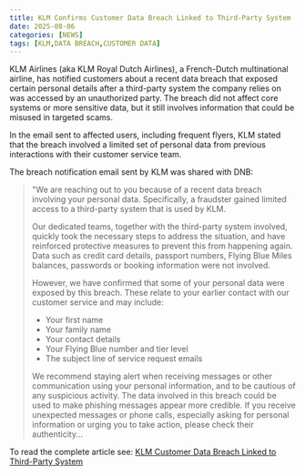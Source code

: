 ```yaml
---
title: KLM Confirms Customer Data Breach Linked to Third-Party System
date: 2025-08-06
categories: [NEWS]
tags: [KLM,DATA BREACH,CUSTOMER DATA]
---
```


KLM Airlines (aka KLM Royal Dutch Airlines), a French-Dutch multinational airline, has notified customers about a recent data breach that exposed certain personal details after a third-party system the company relies on was accessed by an unauthorized party. The breach did not affect core systems or more sensitive data, but it still involves information that could be misused in targeted scams.

In the email sent to affected users, including frequent flyers, KLM stated that the breach involved a limited set of personal data from previous interactions with their customer service team.

The breach notification email sent by KLM was shared with DNB:

> "We are reaching out to you because of a recent data breach involving your personal data. Specifically, a fraudster gained limited access to a third-party system that is used by KLM.
>
> Our dedicated teams, together with the third-party system involved, quickly took the necessary steps to address the situation, and have reinforced protective measures to prevent this from happening again.  
> Data such as credit card details, passport numbers, Flying Blue Miles balances, passwords or booking information were not involved.
>
> However, we have confirmed that some of your personal data were exposed by this breach. These relate to your earlier contact with our customer service and may include:
> - Your first name  
> - Your family name  
> - Your contact details  
> - Your Flying Blue number and tier level  
> - The subject line of service request emails
>
> We recommend staying alert when receiving messages or other communication using your personal information, and to be cautious of any suspicious activity. The data involved in this breach could be used to make phishing messages appear more credible. If you receive unexpected messages or phone calls, especially asking for personal information or urging you to take action, please check their authenticity...  

To read the complete article see: [KLM Customer Data Breach Linked to Third-Party System](https://hackread.com/klm-customer-data-breach-linked-third-party-system/)  
